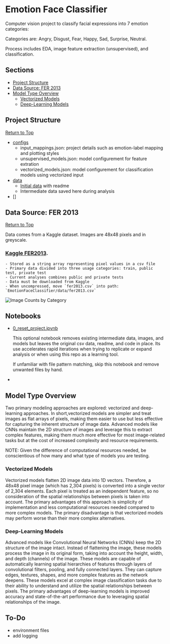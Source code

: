 # Emotion Face Classifier

Computer vision project to classify facial expressions into 7 emotion categories: 

Categories are: Angry, Disgust, Fear, Happy, Sad, Surprise, Neutral.

Process includes EDA, image feature extraction (unsupervised), and classification.

## Sections
- [Project Structure](#project-structure)
- [Data Source: FER 2013](#data-source-fer-2013)
- [Model Type Overview](#model-type-overview)
    - [Vectorized Models](#vectorized-models)
    - [Deep-Learning Models](#deep-learning-models)

## Project Structure
[Return to Top](#sections)

- [configs](./configs)
    - input_mappings.json: project details such as emotion-label mapping and plotting styles
    - unsupervised_models.json: model configurement for feature extration
    - vectorized_models.json: model configurement for classification models using vectorized input
- [data](./data/)
    - [Initial data](#data-source-fer-2013) with readme
    - Intermediate data saved here during analysis
- []

## Data Source: FER 2013

[Return to Top](#sections)

Data comes from a Kaggle dataset. Images are 48x48 pixels and in greyscale.

### [Kaggle FER2013](https://www.kaggle.com/competitions/challenges-in-representation-learning-facial-expression-recognition-challenge/data).
    - Stored as a string array representing pixel values in a csv file
    - Primary data divided into three usage categories: train, public test, private test
    - Current analyses combines public and private tests
    - Data must be downloaded from Kaggle
    - When uncompressed, move `fer2013.csv` into path: `EmotionFaceClassifier/data/fer2013.csv`

![Image Counts by Category](./imgs/counts/emotion_img_counts_stacked_totals.png)

## Notebooks

- [0_reset_project.ipynb](./notebooks/0_reset_project.ipynb)

    This optional notebook removes existing intermediate data, images, and models but leaves the original csv data, readme, and code in place. Its use accelerates rapid iterations when trying to replicate or expand analysis or when using this repo as a learning tool.

    If unfamiliar with file pattern matching, skip this notebook and remove unwanted files by hand.

- 

## Model Type Overview
Two primary modeling approaches are explored: vectorized and deep-learning approaches. In short,vectorized models are simpler and treat images as flat arrays of pixels, making them easier to use but less effective for capturing the inherent structure of image data.
Advanced models like CNNs maintain the 2D structure of images and leverage this to extract complex features, making them much more effective for most image-related tasks but at the cost of increased complexity and resource requirements.

NOTE: Given the difference of computational resources needed, be conscientious of how many and what type of models you are testing. 

### Vectorized Models
Vectorized models flatten 2D image data into 1D vectors. Therefore, a 48x48 pixel image (which has 2,304 pixels) is converted into a single vector of 2,304 elements. Each pixel is treated as an independent feature, so no consideration of the spatial relationships between pixels is taken into account.
The primary advantages of this approach is simplicity of implementation and less computational resources needed compared to more complex models. The primary disadvantage is that vectorized models may perform worse than their more complex alternatives.

### Deep-Learning Models  
Advanced models like Convolutional Neural Networks (CNNs) keep the 2D structure of the image intact. Instead of flattening the image, these models process the image in its original form, taking into account the height, width, and depth (channels) of the image.
These models are capable of automatically learning spatial hierarchies of features through layers of convolutional filters, pooling, and fully connected layers. They can capture edges, textures, shapes, and more complex features as the network deepens.
These models excel at complex image classification tasks due to their ability to understand and utilize the spatial relationships between pixels. 
The primary advantages of deep-learning models is improved accuracy and state-of-the-art performance due to leveraging spatial relationships of the image. 

## To-Do
- environment files
- add logging
